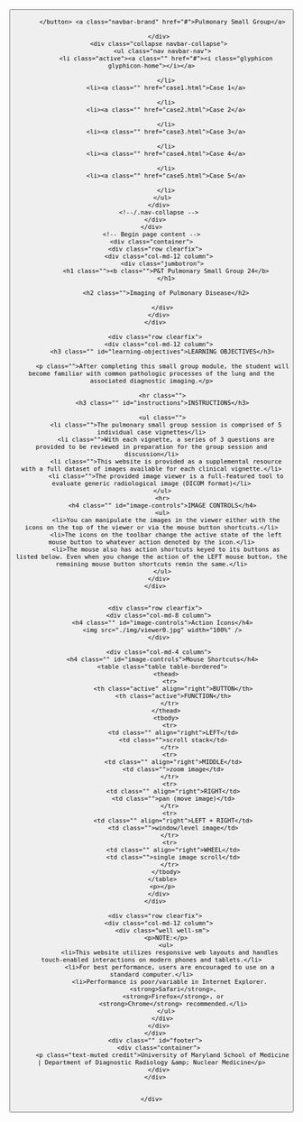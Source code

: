 
<!DOCTYPE html>
<html lang="en">

<head>
  <meta http-equiv="content-type" content="text/html; charset=UTF-8">
  <meta charset="utf-8">
  <title>Pulmonary Small Group</title>
  <meta name="generator" content="Bootply" />

  <!-- Mobile optimized -->
  <meta name="apple-mobile-web-app-status-bar-style" content="black" />
  <meta name="viewport" content="width=device-width, initial-scale=1, maximum-scale=1">
  <link href="//netdna.bootstrapcdn.com/bootstrap/3.1.1/css/bootstrap.min.css" rel="stylesheet">

  <!--[if lt IE 9]>
          <script src="//html5shim.googlecode.com/svn/trunk/html5.js"></script>
        <![endif]-->
  <link rel="shortcut icon" href="/bootstrap/img/favicon.ico">
  <link rel="apple-touch-icon" sizes="144x144" href="./img/touch-icon-ipad-retina.png" />
  <link rel="apple-touch-icon" sizes="114x114" href="./img/touch-icon-iphone-retina.png" />
  <link rel="apple-touch-icon" sizes="72x72" href="./img/touch-icon-ipad.png" />
  <link rel="apple-touch-icon" href="./img/touch-icon-iphone.png" />


  <!-- CSS code from Bootply.com editor -->

  <style type="text/css">
    /* Sticky footer styles-------------------------------------------------- */

    html,
    body {
      height: 100%;
      /* The html and body elements cannot have any padding or margin. */
    }
    /* Wrapper for page content to push down footer */

    #wrap {
      min-height: 100%;
      height: auto !important;
      height: 100%;
      /* Negative indent footer by its height */

      margin: 0 auto -60px;
      /* Pad bottom by footer height */

      padding: 0 0 60px;
    }
    /* Set the fixed height of the footer here */

    #footer {
      height: 60px;
      background-color: #f5f5f5;
    }
    /* Custom page CSS-------------------------------------------------- */
    /* Not required for template or sticky footer method. */

    #wrap > .container {
      padding: 60px 15px 0;
    }
    .container .credit {
      margin: 20px 0;
    }
    #footer > .container {
      padding-left: 15px;
      padding-right: 15px;
    }
    code {
      font-size: 80%;
    }
  </style>
</head>

<!-- HTML code from Bootply.com editor -->

<body>

  <!-- Wrap all page content here -->
  <div class="" id="wrap">
    <!-- Fixed navbar -->
    <div class="navbar navbar-inverse navbar-fixed-top">
      <div class="container">
        <div class="navbar-header">
          <button type="button" class="navbar-toggle" data-toggle="collapse" data-target=".navbar-collapse">
            <span class="icon-bar"></span>
            <span class="icon-bar"></span>
            <span class="icon-bar"></span>

          </button> <a class="navbar-brand" href="#">Pulmonary Small Group</a>

        </div>
        <div class="collapse navbar-collapse">
          <ul class="nav navbar-nav">
            <li class="active"><a class="" href="#"><i class="glyphicon glyphicon-home"></i></a>

            </li>
            <li><a class="" href="case1.html">Case 1</a>

            </li>
            <li><a class="" href="case2.html">Case 2</a>

            </li>
            <li><a class="" href="case3.html">Case 3</a>

            </li>
            <li><a class="" href="case4.html">Case 4</a>

            </li>
            <li><a class="" href="case5.html">Case 5</a>

            </li>
          </ul>
        </div>
        <!--/.nav-collapse -->
      </div>
    </div>
    <!-- Begin page content -->
    <div class="container">
      <div class="row clearfix">
        <div class="col-md-12 column">
          <div class="jumbotron">
            <h1 class=""><b class="">P&T Pulmonary Small Group 24</b>
            </h1>

            <h2 class="">Imaging of Pulmonary Disease</h2>

          </div>
        </div>
      </div>

      <div class="row clearfix">
        <div class="col-md-12 column">
          <h3 class="" id="learning-objectives">LEARNING OBJECTIVES</h3>

          <p class="">After completing this small group module, the student will become familiar with common pathologic processes of the lung and the associated diagnostic imaging.</p>

          <hr class="">
          <h3 class="" id="instructions">INSTRUCTIONS</h3>

          <ul class="">
            <li class="">The pulmonary small group session is comprised of 5 individual case vignettes</li>
            <li class="">With each vignette, a series of 3 questions are provided to be reviewed in preparation for the group session and discussion</li>
            <li class="">This website is provided as a supplemental resource with a full dataset of images available for each clinical vignette.</li>
            <li class="">The provided image viewer is a full-featured tool to evaluate generic radiological image (DICOM format)</li>
          </ul>
          <hr>
          <h4 class="" id="image-controls">IMAGE CONTROLS</h4>
          <ul>
            <li>You can manipulate the images in the viewer either with the icons on the top of the viewer or via the mouse button shortcuts.</li>
            <li>The icons on the toolbar change the active state of the left mouse button to whatever action denoted by the icon.</li>
            <li>The mouse also has action shortcuts keyed to its buttons as listed below. Even when you change the action of the LEFT mouse button, the remaining mouse button shortcuts remin the same.</li>
          </ul>
        </div>
      </div>


      <div class="row clearfix">
        <div class="col-md-8 column">
          <h4 class="" id="image-controls">Action Icons</h4>
          <img src="./img/viewer0.jpg" width="100%" />
        </div>

        <div class="col-md-4 column">
          <h4 class="" id="image-controls">Mouse Shortcuts</h4>
          <table class="table table-bordered">
            <thead>
              <tr>
                <th class="active" align="right">BUTTON</th>
                <th class="active">FUNCTION</th>
              </tr>
            </thead>
            <tbody>
              <tr>
                <td class="" align="right">LEFT</td>
                <td class="">scroll stack</td>
              </tr>
              <tr>
                <td class="" align="right">MIDDLE</td>
                <td class="">zoom image</td>
              </tr>
              <tr>
                <td class="" align="right">RIGHT</td>
                <td class="">pan (move image)</td>
              </tr>
              <tr>
                <td class="" align="right">LEFT + RIGHT</td>
                <td class="">window/level image</td>
              </tr>
              <tr>
                <td class="" align="right">WHEEL</td>
                <td class="">single image scroll</td>
              </tr>
            </tbody>
          </table>
          <p></p>
        </div>
      </div>

      <div class="row clearfix">
        <div class="col-md-12 column">
          <div class="well well-sm">
            <p>NOTE:</p>
            <ul>
              <li>This website utilizes responsive web layouts and handles touch-enabled interactions on modern phones and tablets.</li>
              <li>For best performance, users are encouraged to use on a standard computer.</li>
              <li>Performance is poor/variable in Internet Explorer.
                <strong>Safari</strong>,
                <strong>Firefox</strong>, or
                <strong>Chrome</strong> recommended.</li>
            </ul>
          </div>
        </div>
      </div>
      <div class="" id="footer">
        <div class="container">
          <p class="text-muted credit">University of Maryland School of Medicine | Department of Diagnostic Radiology &amp; Nuclear Medicine</p>
        </div>
      </div>


    </div>
  </div>

  <script type='text/javascript' src="//ajax.googleapis.com/ajax/libs/jquery/2.0.2/jquery.min.js"></script>


  <script type='text/javascript' src="//netdna.bootstrapcdn.com/bootstrap/3.1.1/js/bootstrap.min.js"></script>







  <!-- JavaScript jQuery code from Bootply.com editor  -->

  <script type='text/javascript'>
    $(document).ready(function() {



    });
  </script>

  <script>
    (function(i, s, o, g, r, a, m) {
      i['GoogleAnalyticsObject'] = r;
      i[r] = i[r] || function() {
        (i[r].q = i[r].q || []).push(arguments)
      }, i[r].l = 1 * new Date();
      a = s.createElement(o),
        m = s.getElementsByTagName(o)[0];
      a.async = 1;
      a.src = g;
      m.parentNode.insertBefore(a, m)
    })(window, document, 'script', '//www.google-analytics.com/analytics.js', 'ga');
    ga('create', 'UA-40413119-1', 'bootply.com');
    ga('send', 'pageview');
  </script>

</body>

</html>
